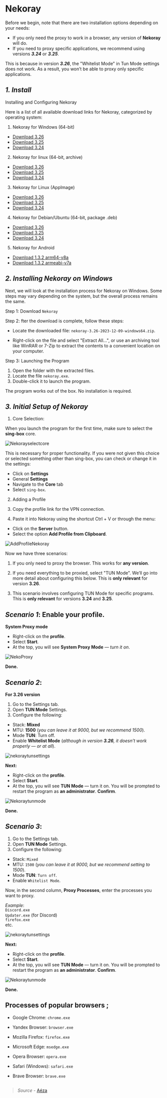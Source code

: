 # Nekoray

Before we begin, note that there are two installation options depending on your needs:

- If you only need the proxy to work in a browser, any version of **Nekoray** will do.
- If you need to proxy specific applications, we recommend using versions ***3.24*** or ***3.25***.

This is because in version ***3.26***, the "Whitelist Mode" in Tun Mode settings does not work. As a result, you won’t be able to proxy only specific applications.

## *1. Install* 

Installing and Configuring Nekoray

Here is a list of all available download links for Nekoray, categorized by operating system:

1. Nekoray for Windows (64-bit)  
- [Download 3.26](https://github.com/MatsuriDayo/nekoray/releases/download/3.26/nekoray-3.26-2023-12-09-windows64.zip)  
- [Download 3.25](https://github.com/MatsuriDayo/nekoray/releases/download/3.25/nekoray-3.25-2023-11-25-windows64.zip)  
- [Download 3.24](https://github.com/MatsuriDayo/nekoray/releases/download/3.24/nekoray-3.24-2023-10-28-windows64.zip)  

2. Nekoray for linux (64-bit, archive)    
- [Download 3.26](https://github.com/MatsuriDayo/nekoray/releases/download/3.26/nekoray-3.26-2023-12-09-linux64.zip)  
- [Download 3.25](https://github.com/MatsuriDayo/nekoray/releases/download/3.25/nekoray-3.25-2023-11-25-linux64.zip)  
- [Download 3.24](https://github.com/MatsuriDayo/nekoray/releases/download/3.24/nekoray-3.24-2023-10-28-linux64.zip)  

3. Nekoray for Linux (AppImage)  
- [Download 3.26](https://github.com/MatsuriDayo/nekoray/releases/download/3.26/nekoray-3.26-2023-12-09-linux-x64.AppImage)  
- [Download 3.25](https://github.com/MatsuriDayo/nekoray/releases/download/3.25/nekoray-3.25-2023-11-25-linux-x64.AppImage)  
- [Download 3.24](https://github.com/MatsuriDayo/nekoray/releases/download/3.24/nekoray-3.24-2023-10-28-linux-x64.AppImage)  

4. Nekoray for Debian/Ubuntu (64-bit, package .deb)  
- [Download 3.26](https://github.com/MatsuriDayo/nekoray/releases/download/3.26/nekoray-3.26-2023-12-09-linux-x64.AppImage)  
- [Download 3.25](https://github.com/MatsuriDayo/nekoray/releases/download/3.25/nekoray-3.25-2023-11-25-debian-x64.deb)  
- [Download 3.24](https://github.com/MatsuriDayo/nekoray/releases/download/3.24/nekoray-3.24-2023-10-28-debian-x64.deb)  

5. Nekoray for Android  
- [Download 1.3.2 arm64-v8a](https://github.com/MatsuriDayo/NekoBoxForAndroid/releases/download/1.3.2/NB4A-1.3.2-arm64-v8a.apk)  
- [Download 1.3.2 armeabi-v7a](https://github.com/MatsuriDayo/NekoBoxForAndroid/releases/download/1.3.2/NB4A-1.3.2-armeabi-v7a.apk)  

## *2. Installing Nekoray on Windows*

Next, we will look at the installation process for Nekoray on Windows. Some steps may vary depending on the system, but the overall process remains the same.

Step 1: Download `Nekoray`

Step 2: fter the download is complete, follow these steps:

- Locate the downloaded file: `nekoray-3.26-2023-12-09-windows64.zip`.  

- Right-click on the file and select "Extract All…", or use an archiving tool like WinRAR or 7-Zip to extract the contents to a convenient location on your computer.  

Step 3: Launching the Program

1. Open the folder with the extracted files.
2. Locate the file `nekoray.exe`.
3. Double-click it to launch the program.

The program works out of the box. No installation is required.

## *3. Initial Setup of Nekoray*

1. Core Selection:

When you launch the program for the first time, make sure to select the **sing-box** core. 


![Nekorayselectcore](images/nekoray/nekoraycore1.png)


This is necessary for proper functionality.
If you were not given this choice or selected something other than sing-box, you can check or change it in the settings:

- Click on **Settings**
- General **Settings**
- Navigate to the **Core** tab
- Select `sing-box`.

2. Adding a Profile

1. Copy the profile link for the VPN connection.
2. Paste it into Nekoray using the shortcut Ctrl + V or through the menu:  
- Click on the **Server** button.  
- Select the option **Add Profile from Clipboard**.

![AddProfileNekoray](images/nekoray/nekorayprofile.png)


Now we have three scenarios:

1. If you only need to proxy the browser. This works for **any version**.

2. If you need everything to be proxied, select "TUN Mode". We’ll go into more detail about configuring this below. This is **only relevant** for version **3.26**.

3. This scenario involves configuring TUN Mode for specific programs. This is **only relevant** for versions **3.24** and **3.25**.

## *Scenario 1*: Enable your profile.

**System Proxy mode**

- Right-click on the **profile**.
- Select **Start**.
- At the top, you will see **System Proxy Mode** — *turn it on*.

![NekoProxy](images/nekoray/nekorayproxy.png)

**Done.**

## *Scenario 2*:

**For 3.26 version**

1. Go to the Settings tab.
2. Open **TUN Mode** Settings.
3. Configure the following:  
- Stack: **Mixed**  
- MTU: **1500** (*you can leave it at 9000, but we recommend 1500*).  
- Mode **TUN**: Turn off.  
- Enable **Whitelist Mode** (*although in version ***3.26***, it doesn’t work properly — or at all*).  

![nekoraytunsettings](images/nekoray/nekoraysettingtun2.png)


**Next:**

- Right-click on the **profile**.
- Select **Start**.
- At the top, you will see **TUN Mode** — turn it on. You will be prompted to restart the program as **an administrator**. **Confirm**.

![Nekoraytunmode](images/nekoray/nekoraytunmode.png)

**Done.**

## *Scenario 3*:

1. Go to the Settings tab.
2. Open **TUN Mode** Settings.
3. Configure the following:  
- Stack: `Mixed`  
- MTU: `1500` (*you can leave it at 9000, but we recommend setting to 1500*).  
- Mode **TUN**: `Turn off`.  
- Enable `Whitelist Mode`.

Now, in the second column, **Proxy Processes**, enter the processes you want to proxy.

*Example*:  
`Discord.exe`  
`Updater.exe` (for Discord)   
`firefox.exe`    
etc.

![nekoraytunsettings](images/nekoray/nekoraysettingtun1.png)

**Next:** 

- Right-click on the **profile**.
- Select **Start**.
- At the top, you will see **TUN Mode** — turn it on. You will be prompted to restart the program as **an administrator**. **Confirm**.

![Nekoraytunmode](images/nekoray/nekoraytunmode.png)

**Done.**

## Processes of popular browsers ;

- Google Chrome: `chrome.exe`

- Yandex Browser: `browser.exe`

- Mozilla Firefox: `firefox.exe`

- Microsoft Edge: `msedge.exe`

- Opera Browser: `opera.exe`

- Safari (Windows): `safari.exe`

- Brave Browser: `brave.exe`

## 

> *Source* - [Aéza](https://wiki.aeza.net/universal-virtual-private-network-client-nekoray#pervichnaya-nastroika-nekoray-na-windows)





